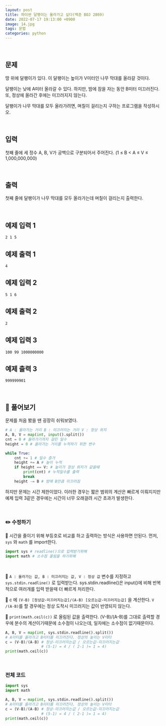 ```yaml
---
layout: post
title: 파이썬 달팽이는 올라가고 싶다(백준 BOJ 2869)
date: 2022-07-17 19:13:00 +0900
image: 14.jpg
tags: 문법
categories: python
---
```


<br>

## 문제

땅 위에 달팽이가 있다. 이 달팽이는 높이가 V미터인 나무 막대를 올라갈 것이다.

달팽이는 낮에 A미터 올라갈 수 있다. 하지만, 밤에 잠을 자는 동안 B미터 미끄러진다. 또, 정상에 올라간 후에는 미끄러지지 않는다.

달팽이가 나무 막대를 모두 올라가려면, 며칠이 걸리는지 구하는 프로그램을 작성하시오.

<br>

## 입력

첫째 줄에 세 정수 A, B, V가 공백으로 구분되어서 주어진다. (1 ≤ B < A ≤ V ≤ 1,000,000,000)

<br>

## 출력

첫째 줄에 달팽이가 나무 막대를 모두 올라가는데 며칠이 걸리는지 출력한다.

<br>

## 예제 입력 1

```
2 1 5
```

## 예제 출력 1

```
4
```

## 예제 입력 2

```
5 1 6
```

## 예제 출력 2

```
2
```

## 예제 입력 3

```
100 99 1000000000
```

## 예제 출력 3

```
999999901
```

<br>

## 📝 풀어보기

문제를 처음 봤을 땐 굉장히 쉬워보였다. 

``` python
# A : 올라가는 거리 B : 미끄러지는 거리 V : 정상 위치
A, B, V = map(int, input().split())
cnt = 0 # 올라가기까지 걸린 일수
height = 0 # 올라가는 거리를 누적하기 위한 변수

while True:
    cnt += 1 # 일수 증가
    height += A # 높이 누적
    if height == V: # 높이가 정상 위치가 같을때 
        print(cnt) # 누적일수를 출력
        break
    height -= B # 밤에 B만큼 미끄러짐
```

하지만 문제는 시간 제한이었다. 이러한 경우는 짧은 범위의 계산은 빠르게 이뤄지지만 예제 입력 3같은 경우에는 시간이 너무 오래걸려 시간 초과가 발생한다.

<br>

### ✏️ 수정하기

📌 시간을 줄이기 위해 부등호로 비교를 하고 출력하는 방식은 사용하면 안된다. 먼저, `sys` 와 `math` 를 import한다.

``` python
import sys # readline()으로 입력받기위해
import math # 소수점 올림을 하기위해
```

<br>

📌 `A : 올라가는 값, B : 미끄러지는 값, V : 정상 값` 변수를 지정하고  `sys.stdin.readline()` 로 입력받는다. sys.stdin.readline()은 input()에 비해 반복적으로 여러개를 입력 받을때 더 빠르게 처리한다.

📌  c 에 `(V-B) [정상값-미끄러지는값]/(A-B) [오르는값-미끄러지는값]` 을 계산한다. `V /(A-B)`를 할 경우에는 정상 도착시 미끄러지는 값이 반영되지 않는다.

📌 `print(math.ceil(c))` 로 올림된 값을 출력한다.  (V-B)/(A-B)를 그대로 출력할 경우에 분수의 계산이기때문에 소수점이 나오는데, 일자에는 소수점이 없기때문이다.

``` python
A, B, V = map(int, sys.stdin.readline().split())
# A미터를 올라가고 B미터를 미끄러진다. 정상의 높이는 V미터
c = (V-B)/(A-B) # 정상-미끄러지는값 / 오르는값-미끄러지는값
                # (5-1) = 4 / ( 2-1 )= 1 = 4)
print(math.ceil(c))
```

<br>

### 전체 코드

``` python
import sys
import math

A, B, V = map(int, sys.stdin.readline().split())
# A미터를 올라가고 B미터를 미끄러진다. 정상의 높이는 V미터
c = (V-B)/(A-B) # 정상-미끄러지는값 / 오르는값-미끄러지는값
                # (5-1) = 4 / ( 2-1 )= 1 = 4)
print(math.ceil(c))
```

